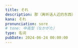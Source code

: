 ```yaml
---
title: それ
description: 那（离听话人近的东西）
kana: それ
pronunciation: sore
# tone: 中高型（なかがた）
type: 名词
pubDate: 2024-06-24 00:00:00
---
```

